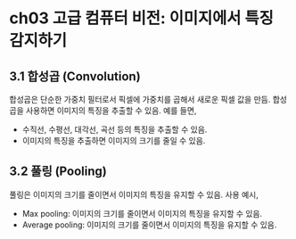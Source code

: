 # ch03 고급 컴퓨터 비전: 이미지에서 특징 감지하기

## 3.1 합성곱 (Convolution)

합성곱은 단순한 가중치 필터로서 픽셀에 가중치를 곱해서 새로운 픽셀 값을 만듬.
합성곱을 사용하면 이미지의 특징을 추출할 수 있음.
예를 들면,

- 수직선, 수평선, 대각선, 곡선 등의 특징을 추출할 수 있음.
- 이미지의 특징을 추출하면 이미지의 크기를 줄일 수 있음.

## 3.2 풀링 (Pooling)

풀링은 이미지의 크기를 줄이면서 이미지의 특징을 유지할 수 있음.
사용 예시,

- Max pooling: 이미지의 크기를 줄이면서 이미지의 특징을 유지할 수 있음.
- Average pooling: 이미지의 크기를 줄이면서 이미지의 특징을 유지할 수 있음.
